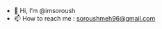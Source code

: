 - 👋 Hi, I’m @imsoroush
- 📫 How to reach me : soroushmeh96@gmail.com

<!---
imsoroush/imsoroush is a ✨ special ✨ repository because its `README.md` (this file) appears on your GitHub profile.
You can click the Preview link to take a look at your changes.
--->
